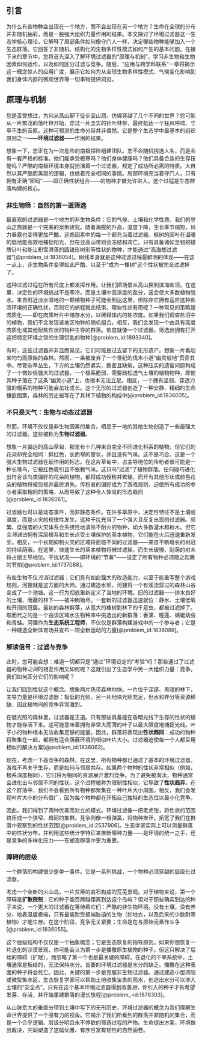 ## 引言
为什么有些物种会出现在一个地方，而不会出现在另一个地方？生命在全球的分布并非随机抽彩，而是一股强大组织力量作用的结果。本文探讨了环境过滤器这一生态学核心理论，它解释了局部条件如何像守门人一样，决定哪些物种能够加入一个生态群落。它回答了非随机、结构化的生物多样性模式如何产生的基本问题。在接下来的章节中，您将首先深入了解环境过滤器的“原理与机制”，学习非生物和生物因素如何运作，以及如何区分过滤与竞争。随后，“应用与跨学科联系”一章将揭示这一概念惊人的应用广度，展示它如何为从全球生物多样性模式、气候变化影响到我们身体内部的微观世界等一切事物提供洞见。

## 原理与机制

您是否曾想过，为何从高山脚下徒步至山顶，仿佛穿越了几个不同的世界？您可能从一片繁茂的落叶林开始，穿过一片坚实的针叶林带，最终抵达一个狂风呼啸、寸草不生的苔原。这种可预测的生命分带并非偶然。它是整个生态学中最基本的组织原则之一——**环境过滤器**——作用的结果。

想象一下，您正在为一次危险的南极探险组建团队。您不会随机挑选人名，而是会有一套严格的标准。他们能承受极寒吗？他们身体健康吗？他们具备合适的生存技能吗？严酷的南极环境本身就扮演着一个过滤器，规定了成功所必需的特质。大自然以其严酷而美丽的逻辑，也做着完全相同的事情。局部环境充当着守门人，只有拥有正确“密码”——即正确性状组合——的物种才被允许进入。这个过程是生态群落构建的核心。

### 非生物筛：自然的第一道筛选

最直观的过滤器是一个地方的非生物条件：它的气候、土壤和化学性质。我们的登山之旅就是一个完美的案例研究。随着海拔的升高，温度下降，生长季节缩短，风力暴露也变得更加严酷。这些因素中的每一个都充当着过滤器。枫树的阔叶在温暖的低地能高效地捕捉阳光，但在亚高山带则会冻结和凋亡。只有具备诸如坚韧的蜡质针叶和能让积雪滑落的圆锥形树形等性状的物种，才能通过“高海拔过滤器”[@problem_id:1836054]。树线本身就是这种过滤过程最鲜明的体现——在这一点上，非生物条件变得如此严酷，以至于“成为一棵树”这个性状被完全过滤掉了。

这种过滤过程在所有尺度上都发挥作用。让我们把场景从高山换到滨海盐沼。在这里，决定性的环境挑战不是寒冷，而是土壤中高浓度的盐分，这会使大多数植物脱水。来自附近淡水湿地的一颗植物种子可能会到达这里，但除非它拥有适应这种盐渍环境的正确性状，否则它的旅程就此结束。哪些性状有用呢？一种常见的策略是肉质化——即在肉质叶片中储存水分，以稀释体内的盐浓度。如果我们调查盐沼中的植物，我们不会发现该地区物种的随机组合。相反，我们会发现一个由具有高度肉质化或其他耐盐性状的物种主导的群落。盐度就像一个过滤器，筛选出拥有打开这把特定环境之锁的生理钥匙的物种[@problem_id:1893340]。

有时，这些过滤器并非显而易见。它们可能是过去留下的无形遗产。想象一片看起来均匀而原始的森林。然而，一条被废弃了一个世纪的伐木小道“幽灵般地”贯穿其中。尽管杂草丛生，下方的土壤仍然紧实、致密且缺氧。这种压实的遗留问题构成了一个微妙但强大的过滤器。一个根系脆弱、需要疏松透气土壤的植物物种，即使其种子落在了这条“幽灵小道”上，也根本无法立足。相反，一个拥有坚韧、穿透力强的根系的物种可能会茁壮成长。这个无形的过滤器创造了一种安静、精细的生命镶嵌图案，森林的历史被写在了其林下植物的构成中[@problem_id:1836035]。

### 不只是天气：生物与动态过滤器

然而，环境不仅仅是非生物因素的集合。栖息于一地的其他生物创造了一些最强大的过滤器。这些被称为**生物过滤器**。

想象一片偏远的高山草甸，那里有十几种来自完全不同进化科系的植物，但它们的花朵却完全相同：鲜红色，长而窄的管状，并且没有气味。这不是巧合。这是一个强大生物过滤器在起作用的标志。在这片草甸中，占主导地位的传粉者很可能是一种长喙鸟，它被红色吸引且不依赖气味。这只鸟“过滤”了植物群落。任何碰巧进化出符合该鸟类偏好的花朵的植物，都将成功授粉并繁殖，而开有其他形状或颜色花朵的植物将被忽视并最终消失。传粉者的偏好成为了游戏规则，迫使所有成功的参与者采取相同的策略，从而导致了这种令人惊叹的形态趋同[@problem_id:1836061]。

过滤器也可以是动态事件，而非静态条件。在许多草原中，决定性特征不是土壤或温度，而是火灾的规律性发生。这种干扰充当了一个强大且反复出现的过滤器。频繁、低强度的火灾体系会系统性地清除不耐火的物种，如大多数灌木和树木。但它会*筛选出*拥有深层根系和生长点受土壤保护的草本植物，它们能在火后迅速重新发芽。相反，一个长期抑制火灾的区域将面临不同的过滤器——来自不断增长的树冠的持续荫蔽。在这里，快速生长的草本植物将被过滤掉，而生长缓慢、耐荫的树木将占据主导地位。干扰状况——即环境的“节奏”——设定了所有物种必须随之起舞的节拍[@problem_id:1737088]。

有些生物不仅*充当*过滤器；它们具有如此强大的改造能力，以至于能重写整个游戏规则。河狸就是这方面的大师。通过建造水坝，河狸将一个有溪流穿过的森林山谷变成了一个池塘。这一行为彻底重新定义了当地的环境。旧的过滤器——排水良好的土壤、荫蔽的林下——被冲刷殆尽。一套新的过滤器迅速就位：静水、土壤低氧和开阔的冠层。最初的森林群落，从高大的橡树到林下的千足虫，都被过滤掉了。取而代之的是一个由该区域水生物种库中挑选出的新群落：香蒲、睡莲、蜻蜓幼虫和青蛙。河狸作为**生态系统工程师**，不仅仅是群落构建游戏中的一个参与者；它是一种建造全新体育场并宣布一项全新运动的力量[@problem_id:1836088]。

### 解读信号：过滤与竞争

此时，您可能会想：难道一切都只是“通过”环境设定的“考验”吗？那些通过了过滤器的物种*之间*的相互作用又如何呢？这就引出了生态学中另一大组织力量：竞争。我们如何区分它们的影响呢？

让我们回到性状这个概念。想象两片热带森林地块。一片位于深邃、黑暗的林下，主导力量是环境过滤器：极低的光照。另一片地块光照充足，但水和养分等资源稀缺，因此植物间的竞争异常激烈。

在低光照的森林里，过滤器是王道。只有那些具备能在昏暗光线下生存的性状的植物才能存活下来。这可能意味着拥有非常大而薄的叶子以最大限度地捕捉光线。叶子小的物种根本无法收集足够的能量。因此，群落将表现出**性状趋同**：成功的物种将聚集在一起，都拥有适合荫蔽环境的相似叶片大小。过滤器迫使每一个人都采用相似的解决方案[@problem_id:1836063]。

现在，考虑一下高竞争的森林。在这里，所有物种都已通过了基本的环境过滤器。游戏不再关乎生存，而是如何与邻居共存。如果两个物种的性状非常相似（例如，根系深度相同），它们将为相同的资源展开激烈竞争。为了避免被淘汰，物种通常会进化出与邻居不同的性状。这个过程被称为限制性相似，它导致了**性状趋异**。在这个群落中，我们不会看到所有物种都聚集在一种叶片大小周围。相反，我们会发现叶片大小的分布很广，因为每个物种都在开拓自己独特的生态位以最小化竞争。

因此，我们得到了两种优美而对立的模式。环境过滤像一把老虎钳，将性状的范围挤压成一个狭窄、趋同的集群。竞争则像一根弹簧，将物种推开，拓宽了我们在群落中观察到的性状范围[@problem_id:2537906]。生态学家实际上可以测量群落中的性状分布，并利用这些统计学特征来推断哪种力量——是环境的统一之手，还是竞争的多样化压力——在塑造群落中更为重要。

### 障碍的层级

一个群落的构建很少是单一事件。它是一系列挑战，一个物种必须穿越的层级化过滤器。

考虑一个全新的火山岛，一片贫瘠的岩石构成的荒芜景观。对于植物来说，第一个障碍是**扩散限制**：它的种子能否跨越距离到达这个岛屿？但对于那些确实到达的种子来说，一个更大的过滤器在等待着它们：严酷的非生物环境。没有土壤，没有养分，地表温度极端，只有最能耐受极端胁迫的生物（如地衣，以及后来的少数耐寒植物）才能生存。在这个阶段，竞争无关紧要；生命是在与原始元素作斗争[@problem_id:1836055]。

这个层级结构不仅仅是一个抽象概念；它是生态恢复的指导原则。如果你想恢复一片退化的沙漠景观，你可能会认为第一步是播撒原生植物的种子。但这只解决了后续的障碍（扩散），而忽略了第一个也是最关键的障碍。在退化的干旱系统中，土壤通常是板结的，无法保持水分。首要的环境过滤器是水分的缺乏。播撒在这种表面的种子将会死亡。因此，关键的第一步是克服非生物过滤器。通过建造小型凹陷或微型集水区，生态恢复学家可以帮助土地收集宝贵的雨水，创造出水分可以渗入土壤的“安全点”。只有在这个基本环境过滤器得到改善*后*，你引入的种子才有希望发芽、存活，并开始重建群落的漫长旅程[@problem_-id:1878303]。

从山脉宏大的垂直分带到土壤中写下的无形历史，环境过滤器的概念为我们理解生命世界提供了一个强有力的视角。它揭示了我们所看到的群落并非随机的集合，而是一个合乎逻辑、层级分明且永不停歇的筛选过程的产物。生命提出方案，环境做出裁决，共同塑造了这幅优雅、有序且富有韧性的自然画卷。

